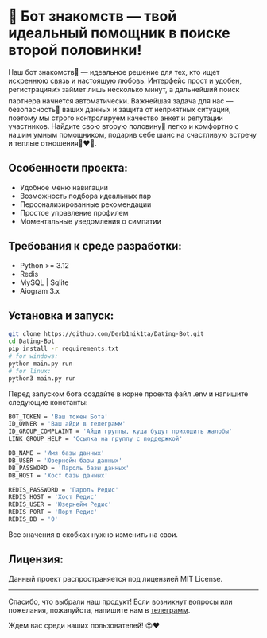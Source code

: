 # 🩵 Бот знакомств — твой идеальный помощник в поиске второй половинки!

Наш бот знакомств💖 — идеальное решение для тех, кто ищет искреннюю связь и настоящую любовь. Интерфейс прост и удобен, регистрация✍️ займет лишь несколько минут, а дальнейший поиск партнера начнется автоматически. Важнейшая задача для нас — безопасность🔐 ваших данных и защита от неприятных ситуаций, поэтому мы строго контролируем качество анкет и репутации участников. Найдите свою вторую половину💞 легко и комфортно с нашим умным помощником, подарив себе шанс на счастливую встречу и теплые отношения👩‍❤️‍👨.


## Особенности проекта:
- Удобное меню навигации
- Возможность подбора идеальных пар
- Персонализированные рекомендации
- Простое управление профилем
- Моментальные уведомления о симпатии


## Требования к среде разработки:
- Python >= 3.12
- Redis
- MySQL | Sqlite
- Aiogram 3.x


## Установка и запуск:
```bash
git clone https://github.com/Derb1nik1ta/Dating-Bot.git
cd Dating-Bot
pip install -r requirements.txt
# for windows:
python main.py run
# for linux:
python3 main.py run
```

Перед запуском бота создайте в корне проекта файл .env и напишите следующие константы:
```bash
BOT_TOKEN = 'Ваш токен Бота'
ID_OWNER = 'Ваш айди в телеграмм'
ID_GROUP_COMPLAINT = 'Айди группы, куда будут приходить жалобы'
LINK_GROUP_HELP = 'Ссылка на группу с поддержкой'

DB_NAME = 'Имя базы данных'
DB_USER = 'Юзернейм базы данных'
DB_PASSWORD = 'Пароль базы данных'
DB_HOST = 'Хост базы данных'

REDIS_PASSWORD = 'Пароль Редис'
REDIS_HOST = 'Хост Редис'
REDIS_USER = 'Юзернейм Редис'
REDIS_PORT = 'Порт Редис'
REDIS_DB = '0'
```
Все значения в скобках нужно изменить на свои.


## Лицензия:
Данный проект распространяется под лицензией MIT License.

---

Спасибо, что выбрали наш продукт! Если возникнут вопросы или пожелания, пожалуйста, напишите нам в [телеграмм](https://t.me/dfbffc).

Ждем вас среди наших пользователей! 😍❤️
